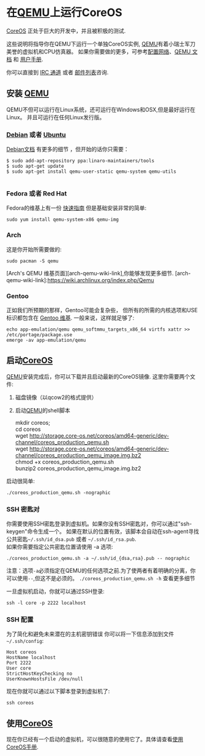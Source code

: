 # 在[QEMU][qemu-link]上运行CoreOS

[CoreOS](http://coreos.com) 正处于巨大的开发中，并且被积极的测试.

这些说明将指导你在QEMU下运行一个单独CoreOS实例,
[QEMU](http://www.qemu.org)有着小瑞士军刀美誉的虚拟机和CPU仿真器。
如果你需要做的更多，可参考[配置网络][qemunet]、[QEMU 文档][qemuwiki] 和 [用户手册][qemudoc].

你可以直接到 [IRC 通道][irc] 或者 [邮件列表][coreos-dev]咨询.

[qemunet]: http://wiki.qemu.org/Documentation/Networking
[qemuwiki]: http://wiki.qemu.org/Manual
[qemudoc]: http://qemu.weilnetz.de/qemu-doc.html
[irc]:irc://irc.freenode.org:6667/#coreos
[coreos-dev]:https://groups.google.com/forum/#!forum/coreos-dev


## 安装 [QEMU][qemu-link]

QEMU不但可以运行在Linux系统，还可运行在Windows和OSX,但是最好运行在Linux。
并且可运行在任何Linux发行版。

### [Debian][debian-link] 或者 [Ubuntu][ubuntu-link]

[Debian文档][qemudeb] 有更多的细节 ，但开始的话你只需要：  

```  
$ sudo add-apt-repository ppa:linaro-maintainers/tools  
$ sudo apt-get update  
$ sudo apt-get install qemu-user-static qemu-system qemu-utils  
      
```

[qemudeb]: https://wiki.debian.org/QEMU

### Fedora 或者 Red Hat

Fedora的维基上有一份 [快速指南][qemufed] 但是基础安装非常的简单:

    sudo yum install qemu-system-x86 qemu-img

[qemufed]: https://fedoraproject.org/wiki/How_to_use_qemu

### Arch

这是你开始所需要做的:

    sudo pacman -S qemu

[Arch's QEMU 维基页面][arch-qemu-wiki-link],你能够发现更多细节.
[arch-qemu-wiki-link]:https://wiki.archlinux.org/index.php/Qemu

### Gentoo

正如我们所预期的那样，Gentoo可能会复杂些，
但所有的所需的内核选项和USE标识都包含在 [Gentoo
维基][qemugen]. 一般来说，这样就足够了:

    echo app-emulation/qemu qemu_softmmu_targets_x86_64 virtfs xattr >> /etc/portage/package.use
    emerge -av app-emulation/qemu

[qemugen]: http://wiki.gentoo.org/wiki/QEMU


## 启动[CoreOS][coreos-link]

[QEMU][qemu-link]安装完成后，你可以下载并且启动最新的CoreOS镜像.
这里你需要两个文件:  

1. 磁盘镜像（以qcow2的格式提供）  

2. 启动[QEMU][qemu-link]的shell脚本
 
    mkdir coreos;  
    cd coreos  
    wget http://storage.core-os.net/coreos/amd64-generic/dev-channel/coreos_production_qemu.sh  
    wget http://storage.core-os.net/coreos/amd64-generic/dev-channel/coreos_production_qemu_image.img.bz2    
    chmod +x coreos_production_qemu.sh  
    bunzip2 coreos_production_qemu_image.img.bz2
		
启动很简单:    
  
    ./coreos_production_qemu.sh -nographic

### SSH 密匙对

你需要使用SSH密匙登录到虚拟机。如果你没有SSH密匙对，你可以通过"ssh-keygen"命令生成一个。
如果在默认的位置有效，该脚本会自动在ssh-agent寻找公共密匙`~/.ssh/id_dsa.pub` 或者 `~/.ssh/id_rsa.pub`.  
如果你需要指定公共密匙位置请使用 -a 选项:

    ./coreos_production_qemu.sh -a ~/.ssh/id_{dsa,rsa}.pub -- nographic

注意：选项`-a`必须指定在QEMU的任何选项之前.为了使两者有着明确的分离，你可以使用`--`,但这不是必须的。
`./coreos_production_qemu.sh -h` 查看更多细节

一旦虚拟机启动，你就可以通过SSH登录:

    ssh -l core -p 2222 localhost

### SSH 配置

为了简化和避免未来潜在的主机密钥错误
你可以将一下信息添加到文件`~/.ssh/config`:

    Host coreos
    HostName localhost
    Port 2222
    User core
    StrictHostKeyChecking no
    UserKnownHostsFile /dev/null

现在你就可以通过以下脚本登录到虚拟机了:

    ssh coreos


## 使用[CoreOS][coreos-link]

现在你已经有一个启动的虚拟机，可以很随意的使用它了。具体请查看[使用CoreOS手册][using-coreos].

[debian-link]:http://www.debian.org
[ubuntu-link]:http://www.ubuntu.com
[qemu-link]:http://www.qemu.org
[coreos-link]:http://coreos.com
[using-coreos]:../using-coreos/index.md